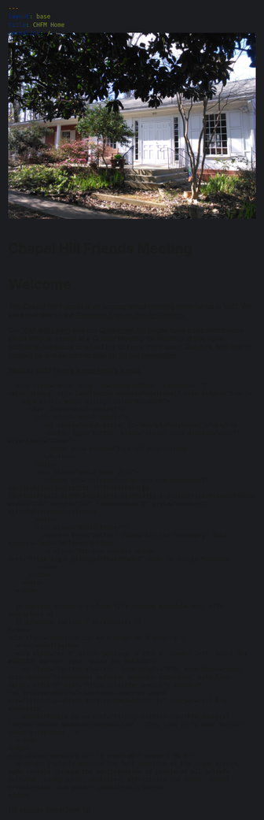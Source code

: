 ```yaml
---
layout: base
title: CHFM Home
permalink: /
---
```


<style>
  html, body { background-color: #1C1D20; } /* dark1 */
  body { padding-top: 0px; }
  #navigation { background-color: #1C1D20; } /* dark1 */
  #footer {
    background-color: #1C1D20; /* dark1 */
    color: #6E7182; /* light1 */
  }
  #footerLine { border-color: #6E7182; } /* light1 */
</style>

{% include nav.html %}
<div style="margin-top: -70px;" class="container-fluid" id="homeBase">
  <div class="row justify-content-center">
  <div class="col-12 noPadding" id="bigImage">
    <img class="img-fluid" src="assets/images/meeting-house.jpg" />
  </div>
  <div class="col-12 overlay">
    <h1>Chapel Hill Friends Meeting</h1>
  </div>
  </div>
</div>
<div class="container-fluid" id="homeContent">
  <div class="row mx-auto">
    <div class="homeInfo col-md-6 order-md-1 order-2 pt-md-2 pt-0">
      <h1>Welcome</h1>
      <p>The Chapel Hill Friends is an unprogramed meeting established in 1937. We are a member of the <a href="https://piedmontfriendsfellowship.org/">Piedmont Friends Yearly Meeting</a>.</p>
      <p>Our <a href="{{site.baseurl}}/visit-and-learn">Visit and Learn</a> and our <a href="{{site.baseurl}}/Q101/">Quakerism 101</a> pages have basic information about what to expect at a Quaker Meeting for Worship. If you have additional questions or would like to know more about Quakers, feel free to <a href="{{site.baseurl}}/contact">contact us</a> and be sure to <a href="#" id="newsPop" data-toggle="popover" data-placement="top">sign up for our newsletter</a>.</p>
      <p>Want to visit?
        <a class="d-sm-inline d-none noIcon" href="#" data-toggle="modal" data-target="#exampleModal">
          Here’s a map <span class="far fa-compass"></span>
        </a>
        <a class="d-sm-none d-inline" href="https://goo.gl/maps/YShvAXQGwSL2">Here’s a map</a>.
      </p>

      <div class="modal fade" id="exampleModal" tabindex="-1" role="dialog" aria-labelledby="exampleModalLabel" aria-hidden="true">
        <div class="modal-dialog" role="document">
          <div class="modal-content">
            <div class="modal-header">
              <h5 class="modal-title" id="exampleModalLabel">Map</h5>
              <button type="button" class="close" data-dismiss="modal" aria-label="Close">
                <span aria-hidden="true">&times;</span>
              </button>
            </div>
            <div class="modal-body pl-4">
              <iframe src="https://www.google.com/maps/embed?pb=!1m14!1m8!1m3!1d3231.4272848958494!2d-79.040614!3d35.91204!3m2!1i1024!2i768!4f13.1!3m3!1m2!1s0x0%3A0xc690b7a12fb90e69!2sChapel+Hill+Friends+Meeting!5e0!3m2!1sen!2sus!4v1550611311696" width="450" height="450" frameborder="0" style="border:0" allowfullscreen></iframe>
            </div>
            <div class="modal-footer">
              <button type="button" class="btn btn-secondary" data-dismiss="modal">Close</button>
              <a class="btn btn-success noIcon" href="https://goo.gl/maps/YShvAXQGwSL2">Open in Google Maps</a>
            </div>
          </div>
        </div>
      </div>

      {% capture schedule-include %}{% include schedule.html %}{% endcapture %}
      {{ schedule-include | markdownify }}
    </div>
    <div class="homeInfo col-md-6 order-md-2 order-3">
      <h1>Currently</h1>
      <div class="mt-2" style="padding: 0 10px 0; border-left: solid 3px #6E7182; border-right: solid 3px #6E7182">
        <a class="twitter-timeline" data-height="470" data-theme="dark" data-chrome="transparent nofooter noheader noborders" data-link-color="#7BC679" href="https://twitter.com/chfm_quakers?ref_src=twsrc%5Etfw">Tweets</a> <script async src="https://platform.twitter.com/widgets.js" charset="utf-8"></script>
        <small>tweets by <a href="https://twitter.com/chfm_quakers?lang=en">@chfm_quakers</a></small><!-- this line is to meet twitter usage guidelines -->
      </div>
    </div>
    <div class="homeInfo col-12 order-md-3 order-1 pb-0">
      <p><i>We joyfully embrace the full spectrum of the light within, made visible through the participation of people of all beliefs, cultures, backgrounds, abilities, ethnicities and races, sexual orientations, and gender identities.</i></p>
    </div>
  </div>
</div>

{% include footer.html %}